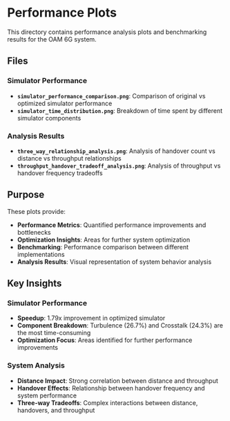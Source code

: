 # Performance Plots

This directory contains performance analysis plots and benchmarking results for the OAM 6G system.

## Files

### Simulator Performance
- **`simulator_performance_comparison.png`**: Comparison of original vs optimized simulator performance
- **`simulator_time_distribution.png`**: Breakdown of time spent by different simulator components

### Analysis Results
- **`three_way_relationship_analysis.png`**: Analysis of handover count vs distance vs throughput relationships
- **`throughput_handover_tradeoff_analysis.png`**: Analysis of throughput vs handover frequency tradeoffs

## Purpose

These plots provide:
- **Performance Metrics**: Quantified performance improvements and bottlenecks
- **Optimization Insights**: Areas for further system optimization
- **Benchmarking**: Performance comparison between different implementations
- **Analysis Results**: Visual representation of system behavior analysis

## Key Insights

### Simulator Performance
- **Speedup**: 1.79x improvement in optimized simulator
- **Component Breakdown**: Turbulence (26.7%) and Crosstalk (24.3%) are the most time-consuming
- **Optimization Focus**: Areas identified for further performance improvements

### System Analysis
- **Distance Impact**: Strong correlation between distance and throughput
- **Handover Effects**: Relationship between handover frequency and system performance
- **Three-way Tradeoffs**: Complex interactions between distance, handovers, and throughput 